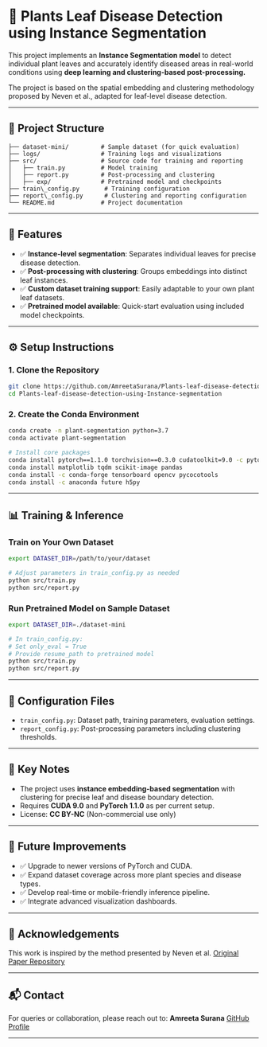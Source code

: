 
# 🌿 Plants Leaf Disease Detection using Instance Segmentation

This project implements an **Instance Segmentation model** to detect individual plant leaves and accurately identify diseased areas in real-world conditions using **deep learning and clustering-based post-processing.**

The project is based on the spatial embedding and clustering methodology proposed by Neven et al., adapted for leaf-level disease detection.

---

## 📂 Project Structure

```
├── dataset-mini/         # Sample dataset (for quick evaluation)
├── logs/                 # Training logs and visualizations
├── src/                  # Source code for training and reporting
│   ├── train.py          # Model training
│   ├── report.py         # Post-processing and clustering
│   ├── exp/              # Pretrained model and checkpoints
├── train\_config.py       # Training configuration
├── report\_config.py      # Clustering and reporting configuration
└── README.md             # Project documentation
```


---

## 🚀 Features
- ✅ **Instance-level segmentation**: Separates individual leaves for precise disease detection.
- ✅ **Post-processing with clustering**: Groups embeddings into distinct leaf instances.
- ✅ **Custom dataset training support**: Easily adaptable to your own plant leaf datasets.
- ✅ **Pretrained model available**: Quick-start evaluation using included model checkpoints.

---

## ⚙️ Setup Instructions

### 1. Clone the Repository
```bash
git clone https://github.com/AmreetaSurana/Plants-leaf-disease-detection-using-Instance-segmentation.git
cd Plants-leaf-disease-detection-using-Instance-segmentation
````

### 2. Create the Conda Environment

```bash
conda create -n plant-segmentation python=3.7
conda activate plant-segmentation

# Install core packages
conda install pytorch==1.1.0 torchvision==0.3.0 cudatoolkit=9.0 -c pytorch
conda install matplotlib tqdm scikit-image pandas
conda install -c conda-forge tensorboard opencv pycocotools
conda install -c anaconda future h5py
```

---

## 📊 Training & Inference

### Train on Your Own Dataset

```bash
export DATASET_DIR=/path/to/your/dataset

# Adjust parameters in train_config.py as needed
python src/train.py
python src/report.py
```

### Run Pretrained Model on Sample Dataset

```bash
export DATASET_DIR=./dataset-mini

# In train_config.py:
# Set only_eval = True
# Provide resume_path to pretrained model
python src/train.py
python src/report.py
```

---


## 🧩 Configuration Files

* `train_config.py`: Dataset path, training parameters, evaluation settings.
* `report_config.py`: Post-processing parameters including clustering thresholds.

---

## 📌 Key Notes

* The project uses **instance embedding-based segmentation** with clustering for precise leaf and disease boundary detection.
* Requires **CUDA 9.0** and **PyTorch 1.1.0** as per current setup.
* License: **CC BY-NC** (Non-commercial use only)

---

## 🔮 Future Improvements

* ✅ Upgrade to newer versions of PyTorch and CUDA.
* ✅ Expand dataset coverage across more plant species and disease types.
* ✅ Develop real-time or mobile-friendly inference pipeline.
* ✅ Integrate advanced visualization dashboards.

---

## 🤝 Acknowledgements

This work is inspired by the method presented by Neven et al.
[Original Paper Repository](https://github.com/nautran/instance-segmentation-pytorch)

---

## 📬 Contact

For queries or collaboration, please reach out to:
**Amreeta Surana**
[GitHub Profile](https://github.com/AmreetaSurana)

---
